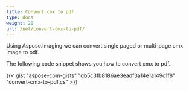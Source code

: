 ```yaml
---
title: Convert cmx to pdf
type: docs
weight: 20
url: /net/convert-cmx-to-pdf/
---
```


Using Aspose.Imaging we can convert single paged or multi-page cmx image to pdf.

The following code snippet shows you how to convert cmx to pdf.

{{< gist "aspose-com-gists" "db5c3fb8186ae3eadf3a14e1a149c1f8" "convert-cmx-to-pdf.cs" >}}
